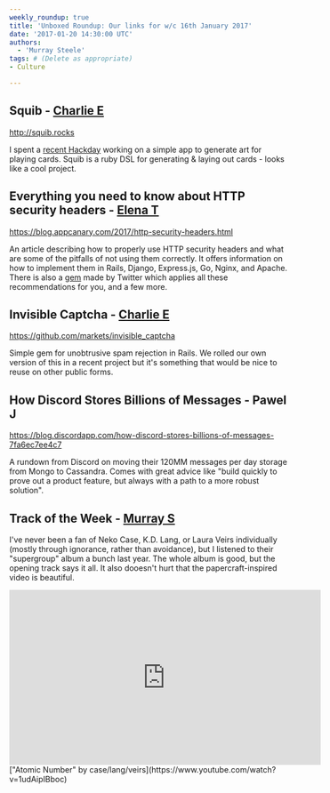```yaml
---
weekly_roundup: true
title: 'Unboxed Roundup: Our links for w/c 16th January 2017'
date: '2017-01-20 14:30:00 UTC'
authors:
  - 'Murray Steele'
tags: # (Delete as appropriate)
- Culture

---
```


## Squib - [Charlie E](/people#charlie-egan)

http://squib.rocks

I spent a [recent Hackday](https://unboxed.co/blog/unboxed-hackathon-2-all-in-an-innovation-day-s-work/)
working on a simple app to generate art for playing cards. Squib is a ruby DSL
for generating & laying out cards - looks like a cool project.

## Everything you need to know about HTTP security headers - [Elena T](/people#elena-tanasoiu)

https://blog.appcanary.com/2017/http-security-headers.html

An article describing how to properly use HTTP security headers and what are
some of the pitfalls of not using them correctly. It offers information on how
to implement them in Rails, Django, Express.js, Go, Nginx, and Apache. There is
also a [gem](https://github.com/twitter/secureheaders) made by Twitter which
applies all these recommendations for you, and a few more.

## Invisible Captcha - [Charlie E](/people#charlie-egan)

https://github.com/markets/invisible_captcha

Simple gem for unobtrusive spam rejection in Rails. We rolled our own version
of this in a recent project but it's something that would be nice to reuse on
other public forms.

## How Discord Stores Billions of Messages - Pawel J

https://blog.discordapp.com/how-discord-stores-billions-of-messages-7fa6ec7ee4c7

A rundown from Discord on moving their 120MM messages per day storage from Mongo
to Cassandra. Comes with great advice like "build quickly to prove out a product
feature, but always with a path to a more robust solution".

## Track of the Week - [Murray S](/people#murray-steele)

I've never been a fan of Neko Case, K.D. Lang, or Laura Veirs individually
(mostly through ignorance, rather than avoidance), but I listened to their
"supergroup" album a bunch last year.  The whole album is good, but the opening
track says it all.  It also dooesn't hurt that the papercraft-inspired video is
beautiful.

<iframe width="560" height="315" src="https://www.youtube.com/embed/1udAipIBboc" frameborder="0" allowfullscreen></iframe>
["Atomic Number" by case/lang/veirs](https://www.youtube.com/watch?v=1udAipIBboc)
